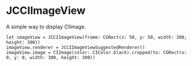 # JCCIImageView
A simple way to display CIImage.

```
let imageView = JCCIImageView(frame: CGRect(x: 50, y: 50, width: 300, height: 300))
imageView.renderer = JCCIImageViewSuggestedRenderer()
imageView.image = CIImage(color: CIColor.black).cropped(to: CGRect(x: 0, y: 0, width: 300, height: 300))

```
